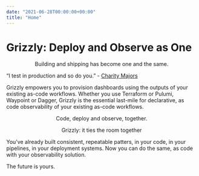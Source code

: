 ```yaml
---
date: "2021-06-28T00:00:00+00:00"
title: "Home"
---
```


# Grizzly: Deploy and Observe as One

<p style="text-align: center;">Building and shipping has become one and the same.</p>

“I test in production and so do you.” - [Charity Majors](https://twitter.com/mipsytipsy?lang=en)

Grizzly empowers you to provision dashboards using the outputs of your existing as-code workflows. Whether you use Terraform or Pulumi, Waypoint or Dagger, Grizzly is the essential last-mile for declarative, as code observability of your existing as-code workflows.

<p style="text-align: center;">Code, deploy and observe, together.</p>

<p style="text-align: center;">Grizzly: it ties the room together</p>

You’ve already built consistent, repeatable patters, in your code, in your pipelines, in your deployment systems. Now you can do the same, as code with your observability solution.

The future is yours.